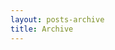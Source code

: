 ```yaml
---
layout: posts-archive
title: Archive
---
```


<!--

https://blog.jquery.com/2013/01/24/qunit-1-11-release-a-look-back-and-forth/

https://blog.jquery.com/2014/12/10/qunit-1-16-release-and-roadmap/

https://blog.jquery.com/2015/07/30/jquery-foundation-project-updates/

https://meetings.jquery.org/category/testing/
2011-2016 Cross-post? Digest?

https://meetings.jquery.org/category/js-reporters/
5x in 2016 Cross-post? Digest?

-->
